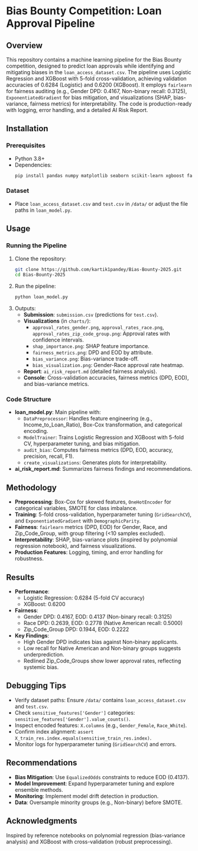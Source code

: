 # Bias Bounty Competition: Loan Approval Pipeline

## Overview
This repository contains a machine learning pipeline for the Bias Bounty competition, designed to predict loan approvals while identifying and mitigating biases in the `loan_access_dataset.csv`. The pipeline uses Logistic Regression and XGBoost with 5-fold cross-validation, achieving validation accuracies of 0.6284 (Logistic) and 0.6200 (XGBoost). It employs `fairlearn` for fairness auditing (e.g., Gender DPD: 0.4167, Non-binary recall: 0.3125), `ExponentiatedGradient` for bias mitigation, and visualizations (SHAP, bias-variance, fairness metrics) for interpretability. The code is production-ready with logging, error handling, and a detailed AI Risk Report.

## Installation

### Prerequisites
- Python 3.8+
- Dependencies:
  ```bash
  pip install pandas numpy matplotlib seaborn scikit-learn xgboost fairlearn shap imbalanced-learn joblib scipy
  ```

### Dataset
- Place `loan_access_dataset.csv` and `test.csv` in `/data/` or adjust the file paths in `loan_model.py`.

## Usage

### Running the Pipeline
1. Clone the repository:
   ```bash
   git clone https://github.com/kartik1pandey/Bias-Bounty-2025.git
   cd Bias-Bounty-2025
   ```
2. Run the pipeline:
   ```bash
   python loan_model.py
   ```
3. Outputs:
   - **Submission**: `submission.csv` (predictions for `test.csv`).
   - **Visualizations** (in `charts/`):
     - `approval_rates_gender.png`, `approval_rates_race.png`, `approval_rates_zip_code_group.png`: Approval rates with confidence intervals.
     - `shap_importance.png`: SHAP feature importance.
     - `fairness_metrics.png`: DPD and EOD by attribute.
     - `bias_variance.png`: Bias-variance trade-off.
     - `bias_visualization.png`: Gender-Race approval rate heatmap.
   - **Report**: `ai_risk_report.md` (detailed fairness analysis).
   - **Console**: Cross-validation accuracies, fairness metrics (DPD, EOD), and bias-variance metrics.

### Code Structure
- **loan_model.py**: Main pipeline with:
  - `DataPreprocessor`: Handles feature engineering (e.g., Income_to_Loan_Ratio), Box-Cox transformation, and categorical encoding.
  - `ModelTrainer`: Trains Logistic Regression and XGBoost with 5-fold CV, hyperparameter tuning, and bias mitigation.
  - `audit_bias`: Computes fairness metrics (DPD, EOD, accuracy, precision, recall, F1).
  - `create_visualizations`: Generates plots for interpretability.
- **ai_risk_report.md**: Summarizes fairness findings and recommendations.

## Methodology
- **Preprocessing**: Box-Cox for skewed features, `OneHotEncoder` for categorical variables, SMOTE for class imbalance.
- **Training**: 5-fold cross-validation, hyperparameter tuning (`GridSearchCV`), and `ExponentiatedGradient` with `DemographicParity`.
- **Fairness**: `fairlearn` metrics (DPD, EOD) for Gender, Race, and Zip_Code_Group, with group filtering (<10 samples excluded).
- **Interpretability**: SHAP, bias-variance plots (inspired by polynomial regression notebook), and fairness visualizations.
- **Production Features**: Logging, timing, and error handling for robustness.

## Results
- **Performance**:
  - Logistic Regression: 0.6284 (5-fold CV accuracy)
  - XGBoost: 0.6200
- **Fairness**:
  - Gender DPD: 0.4167, EOD: 0.4137 (Non-binary recall: 0.3125)
  - Race DPD: 0.2639, EOD: 0.2778 (Native American recall: 0.5000)
  - Zip_Code_Group DPD: 0.1944, EOD: 0.2222
- **Key Findings**:
  - High Gender DPD indicates bias against Non-binary applicants.
  - Low recall for Native American and Non-binary groups suggests underprediction.
  - Redlined Zip_Code_Groups show lower approval rates, reflecting systemic bias.

## Debugging Tips
- Verify dataset paths: Ensure `/data/` contains `loan_access_dataset.csv` and `test.csv`.
- Check `sensitive_features['Gender']` categories: `sensitive_features['Gender'].value_counts()`.
- Inspect encoded features: `X.columns` (e.g., `Gender_Female`, `Race_White`).
- Confirm index alignment: `assert X_train_res.index.equals(sensitive_train_res.index)`.
- Monitor logs for hyperparameter tuning (`GridSearchCV`) and errors.

## Recommendations
- **Bias Mitigation**: Use `EqualizedOdds` constraints to reduce EOD (0.4137).
- **Model Improvement**: Expand hyperparameter tuning and explore ensemble methods.
- **Monitoring**: Implement model drift detection in production.
- **Data**: Oversample minority groups (e.g., Non-binary) before SMOTE.

## Acknowledgments
Inspired by reference notebooks on polynomial regression (bias-variance analysis) and XGBoost with cross-validation (robust preprocessing).
